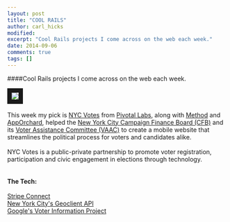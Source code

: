 ```yaml
---
layout: post
title: "COOL RAILS"
author: carl_hicks 
modified:
excerpt: "Cool Rails projects I come across on the web each week."
date: 2014-09-06
comments: true
tags: []
---
```


####Cool Rails projects I come across on the web each week.

[<img src="{{ site.url }}/images/nyc_votes_mp.jpg" border="10">](https://nycvotes.org/)
<br>  
This week my pick is [NYC Votes](https://www.nycvotes.org) from [Pivotal Labs](http://pivotallabs.com), along with [Method](http://method.com/) and [AppOrchard](http://www.apporchard.com), helped the [New York City Campaign Finance Board (CFB)](http://www.nyccfb.info/) and its [Voter Assistance Committee (VAAC)](http://www.nyccfb.info/public/VRC/about_vaac.htm) to create a mobile website that streamlines the political process for voters and candidates alike.  
<br>
NYC Votes is a public-private partnership to promote voter registration, participation and civic engagement in elections through technology.  
<br>  
__The Tech:__  
<br>
[Stripe Connect](https://stripe.com/connect)  
[New York City's Geoclient API](https://developer.cityofnewyork.us/api/geoclient-api)  
[Google's Voter Information Project](https://votinginfoproject.org/projects/view/google_api)  
<br>  
<br>  




